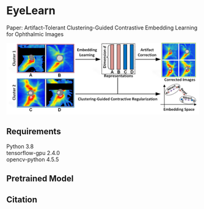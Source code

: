 # EyeLearn
Paper: Artifact-Tolerant Clustering-Guided Contrastive Embedding Learning for Ophthalmic Images

<img src="imgs/Fig1.png" width="700">

## Requirements
Python 3.8 <br/>
tensorflow-gpu 2.4.0 <br/>
opencv-python 4.5.5


## Pretrained Model


## Citation
